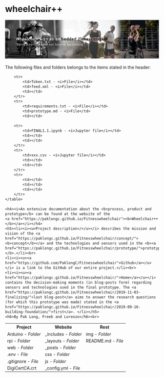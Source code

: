 <!DOCTYPE html>
<html>
	<h1>wheelchair++</h1>
	<a href="https://paklongc.github.io/Fitnesswheelchair"><img src="img/banner.png" width="" height=""><br></a><br>
	The following files and folders belongs to the items stated in the header:<br>
	<table>
 		<tr>
    			<th><b>Project</th>
    			<th>Website</th>
    			<th>Rest</b></th>
  	</tr>
		<tr>
    			<td>Arduino - <i>Folder</i></td>
    			<td>_includes - <i>Folder</i></td>
    			<td>img - <i>Folder</i></td>
  		</tr>
		<tr>
			<td>rpi - <i>Folder</i></td>
			<td>_layouts - <i>Folder</td>
			<td>README.md - <i>File</i></td>
		</tr>
		<tr>
			<td>web - <i>Folder</i></td>
			<td>_posts - <i>Folder</td>
			<td></td>
		</tr>
		<tr>
			<td>.env - <i>File</i></td>
			<td>css - <i>Folder</td>
			<td></td>
		</tr>
		<tr>
			<td>.gitignore - <i>File</i></td>
			<td>js - <i>Folder</td>
			<td></td>
		</tr>
		<tr>
			<td>DigiCertCA.crt</td>
			<td>_config.yml - <i>File</td>
			<td></td>
		</tr>

		<tr>
			<td>Token.txt - <i>File</i></td>
			<td>feed.xml - <i>File</i></td>
			<td></td>
		</tr>
		<tr>
			<td>requirements.txt - <i>File</i></td>
			<td>prototype.md - <i>File</td>
			<td></td>

		<tr>
			<td>FINAL1.1.ipynb - <i>Jupyter file</i></td>
			<td></td>
			<td></td>
		</tr>
		<tr>
			<td>xxx.csv - <i>Jupyter file</i></td>
			<td></td>
			<td></td>
		</tr>
		<tr>
			<td></td>
			<td></td>
			<td></td>
		</tr>
	</table>
	
	<h4><i>An extensive documentation about the <b>process, product and prototype</b> can be found at the website of the
	<a href="https://paklongc.github.io/Fitnesswheelchair"><b>Wheelchair++</b></a></i></h4>
	<h5><li><i><u>Project description</</u></i> describes the mission and vision of the <a href="https://paklongc.github.io/Fitnesswheelchair/concept/"><b>concept</b></a> and the technologies and sensors used in the <b><a href="https://paklongc.github.io/Fitnesswheelchair/prototype/">prototype</a></b>.</li><br>
	<li><i><u><a href="https://github.com/PaklongC/Fitnesswheelchair">Github</a></u></i> is a link to the GitHub of our entire project.</li><br>
	<li><i><u><a href="https://paklongc.github.io/Fitnesswheelchair/">Home</a></u></i> contains the decision-making moments (in blog-posts form) regarding sensors and technologies used in the final prototype. The <a href="https://paklongc.github.io/Fitnesswheelchair/2019-11-03-finalizing/">last blog-post</a> aims to answer the research questions (for which this prototype was made) stated in the <a href="https://paklongc.github.io/Fitnesswheelchair/2019-09-16-building-foundation/">first</a>. </li></h5>
	<h6>By Pak Long, Freek and Lorenzo</h6><br>
